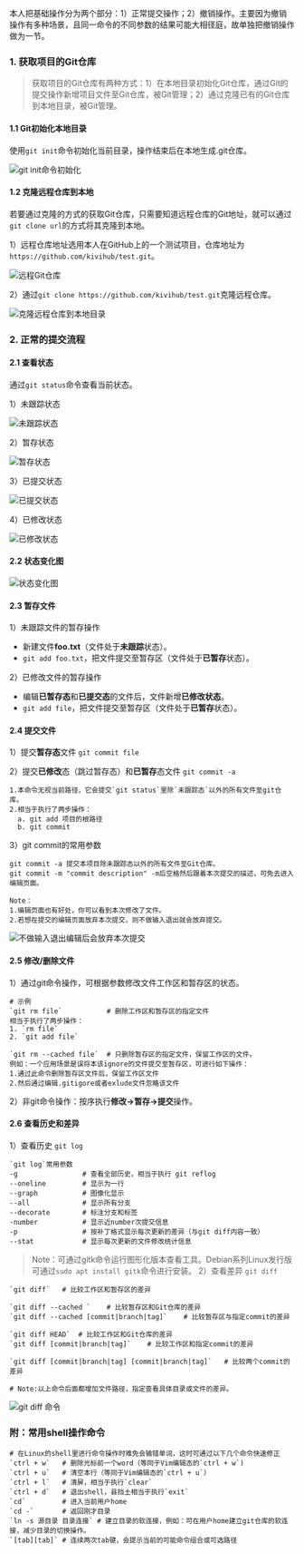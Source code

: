 本人把基础操作分为两个部分：1）正常提交操作；2）撤销操作。主要因为撤销操作有多种场景，且同一命令的不同参数的结果可能大相径庭，故单独把撤销操作做为一节。
### 1. 获取项目的Git仓库

> 获取项目的Git仓库有两种方式：1）在本地目录初始化Git仓库，通过Git的提交操作新增项目文件至Git仓库，被Git管理；2）通过克隆已有的Git仓库到本地目录，被Git管理。
#### 1.1 Git初始化本地目录

使用`git init`命令初始化当前目录，操作结束后在本地生成.git仓库。

![git init命令初始化](../../src/main/resources/picture/1240-20210115031929830.png)

#### 1.2 克隆远程仓库到本地

若要通过克隆的方式的获取Git仓库，只需要知道远程仓库的Git地址，就可以通过`git clone url`的方式将其克隆到本地。

1）远程仓库地址选用本人在GitHub上的一个测试项目，仓库地址为`https://github.com/kivihub/test.git`。

![远程Git仓库](../../src/main/resources/picture/1240-20210115031930202.png)

2）通过`git clone https://github.com/kivihub/test.git`克隆远程仓库。

![克隆远程仓库到本地目录](../../src/main/resources/picture/1240-20210115031930120.png)

### 2. 正常的提交流程

#### 2.1 查看状态

通过`git status`命令查看当前状态。

1）未跟踪状态

![未跟踪状态](../../src/main/resources/picture/1240-20210115031929952.png)



2）暂存状态

![暂存状态](../../src/main/resources/picture/1240-20210115031929951.png)



3）已提交状态

![已提交状态](../../src/main/resources/picture/1240-20210115031930033.png)



4）已修改状态

![已修改状态](../../src/main/resources/picture/1240-20210115031929893.png)

#### 2.2 状态变化图



![状态变化图](../../src/main/resources/picture/1240-20210115031930079.png)

#### 2.3 暂存文件

1）未跟踪文件的暂存操作

* 新建文件**foo.txt**（文件处于**未跟踪**状态）。
* `git add foo.txt`，把文件提交至暂存区（文件处于**已暂存**状态）。

2）已修改文件的暂存操作

  * 编辑**已暂存态**和**已提交态**的文件后，文件新增**已修改状态**。
  * `git add file`，把文件提交至暂存区（文件处于**已暂存**状态）。
#### 2.4 提交文件

1）提交**暂存态**文件
`git commit file`

2）提交**已修改**态（跳过暂存态）和**已暂存**态文件
`git commit -a`

```shell
1.本命令无视当前路径，它会提交`git status`里除`未跟踪态`以外的所有文件至git仓库。
2.相当于执行了两步操作： 
  a. git add 项目的根路径
  b. git commit
```
3）git commit的常用参数

```shell
git commit -a 提交本项目除未跟踪态以外的所有文件至Git仓库。
git commit -m "commit description" -m后空格然后跟着本次提交的描述，可免去进入编辑页面。

Note：
1.编辑页面也有好处，你可以看到本次修改了文件。
2.若想在提交的编辑页面放弃本次提交，则不做输入退出就会放弃提交。
```


![不做输入退出编辑后会放弃本次提交](../../src/main/resources/picture/1240-20210115031930167.png)

#### 2.5 修改/删除文件

1）通过git命令操作，可根据参数修改文件工作区和暂存区的状态。

```shell
# 示例
`git rm file`           # 删除工作区和暂存区的指定文件
相当于执行了两步操作：
1. `rm file` 
2. `git add file`

`git rm --cached file`  # 只删除暂存区的指定文件，保留工作区的文件。
例如：一个应用场景是误将本该ignore的文件提交至暂存区，可进行如下操作：
1.通过此命令删除暂存区文件后，保留工作区文件
2.然后通过编辑.gitigore或者exlude文件忽略该文件
```
2）非git命令操作：按序执行**修改→暂存→提交**操作。

#### 2.6 查看历史和差异

1）查看历史  `git log`

```shell
`git log`常用参数
-g                # 查看全部历史，相当于执行 git reflog
--oneline         # 显示为一行
--graph           # 图像化显示
--all             # 显示所有分支
--decorate        # 标注分支和标签
-number           # 显示近number次提交信息
-p                # 按补丁格式显示每次更新的差异（与git diff内容一致）
--stat            # 显示每次更新的文件修改统计信息
```
> Note：可通过gitk命令运行图形化版本查看工具。Debian系列Linux发行版可通过`sudo apt install gitk`命令进行安装。
2）查看差异 `git diff`

```shell
`git diff`   # 比较工作区和暂存区的差异

`git diff --cached `    # 比较暂存区和Git仓库的差异
`git diff --cached [commit|branch|tag]`    # 比较暂存区与指定commit的差异

`git diff HEAD`  # 比较工作区和Git仓库的差异
`git diff [commit|branch|tag]`    # 比较工作区和指定commit的差异

`git diff [commit|branch|tag] [commit|branch|tag]`   # 比较两个commit的差异

# Note:以上命令后面都增加文件路径，指定查看具体目录或文件的差异。
```
![git diff 命令](../../src/main/resources/picture/1240-20210115031930168.png)

### 附：常用shell操作命令

```shell
# 在Linux的shell里进行命令操作时难免会输错单词，这时可通过以下几个命令快速修正
`ctrl + w`   # 删除光标前一个word（等同于Vim编辑态的`ctrl + w`)
`ctrl + u`   # 清空本行（等同于Vim编辑态的`ctrl + u`）
`ctrl + l`   # 清屏，相当于执行`clear`
`ctrl + d`   # 退出shell，县挡土相当于执行`exit`
`cd`         # 进入当前用户home
`cd -`       # 返回刚才目录
`ln -s 源目录 目录连接` # 建立目录的软连接，例如：可在用户home建立git仓库的软连接，减少目录的切换操作。
`[tab][tab]` # 连续两次tab键，会提示当前的可能命令组合或可选路径
```